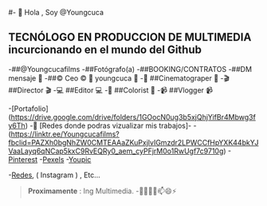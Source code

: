 #- 👋 Hola , Soy @Youngcuca
## **TECNÓLOGO EN PRODUCCION DE MULTIMEDIA** incurcionando en el mundo del Github
-##@Youngcucafilms
-##Fotógrafo(a)
-##BOOKING/CONTRATOS
-##DM mensaje 📩
-##©️ Ceo ©️ 📸 youngcuca 📸
-🎥 ##Cinematograper 🎥
-🎬 ##Director 🎬
-💻 ##Editor 💻
-🎨 ##Colorist 🎨
-📹 ##Vlogger 📹



-[Portafolio] (https://drive.google.com/drive/folders/1GOocN0ug3b5xjQhjYifBr4Mbwg3fy6Th)
-👀 [Redes donde podras vizualizar mis trabajos]-
-(https://linktr.ee/Youngcucafilms?fbclid=PAZXh0bgNhZW0CMTEAAaZKuPxjlvIGmzdr2LPWCCfHpYXK44bkYJVaaLayq6qNCap5kxC9RvEQRy0_aem_cyPFjrM0o1RwUgf7c9710g)
-[Pinterest](https://co.pinterest.com/Youngcucafilms/)
-[Pexels](https://www.pexels.com/es-es/@youngcucafilms-1091646142/)
-[Youpic](https://youpic.com/youngcucafilms)

-[Redes]( Facebook ), ( Instagram ) , Etc...
>**Proximamente** : Ing Multimedia.
-👋👀🌱💞️📫😄⚡
<!---
Youngcuca/Youngcuca is a ✨ special ✨ repository because its `README.md` (this file) appears on your GitHub profile.
You can click the Preview link to take a look at your changes.
--->

